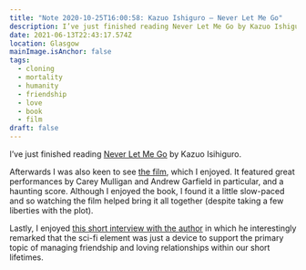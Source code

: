 ```yaml
---
title: "Note 2020-10-25T16:00:58: Kazuo Ishiguro – Never Let Me Go"
description: I’ve just finished reading Never Let Me Go by Kazuo Ishiguro
date: 2021-06-13T22:43:17.574Z
location: Glasgow
mainImage.isAnchor: false
tags:
  - cloning
  - mortality
  - humanity
  - friendship
  - love
  - book
  - film
draft: false
---
```

I’ve just finished reading [Never Let Me Go](https://www.hive.co.uk/Product/Kazuo-Ishiguro/Never-Let-Me-Go/1518724) by Kazuo Isihiguro.

Afterwards I was also keen to see [the film](https://www.imdb.com/title/tt1334260/), which I enjoyed. It featured great performances by Carey Mulligan and Andrew Garfield in particular, and a haunting score. Although I enjoyed the book, I found it a little slow-paced and so watching the film helped bring it all together (despite taking a few liberties with the plot). 

Lastly, I enjoyed [this short interview with the author](https://youtu.be/_jCB59pPG7k) in which he interestingly remarked that the sci-fi element was just a device to support the primary topic of managing friendship and loving relationships within our short lifetimes.
